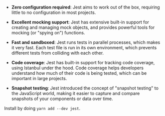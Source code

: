 - **Zero configuration required**: Jest aims to work out of the box, requiring little to no configuration in most projects.
    
- **Excellent mocking support**: Jest has extensive built-in support for creating and managing mock objects, and provides powerful tools for mocking (or "spying on") functions.
    
- **Fast and sandboxed**: Jest runs tests in parallel processes, which makes it very fast. Each test file is run in its own environment, which prevents different tests from colliding with each other.
    
- **Code coverage**: Jest has built-in support for tracking code coverage, using Istanbul under the hood. Code coverage helps developers understand how much of their code is being tested, which can be important in large projects.
    
- **Snapshot testing**: Jest introduced the concept of "snapshot testing" to the JavaScript world, making it easier to capture and compare snapshots of your components or data over time.

Install by doing `yarn add --dev jest`.
